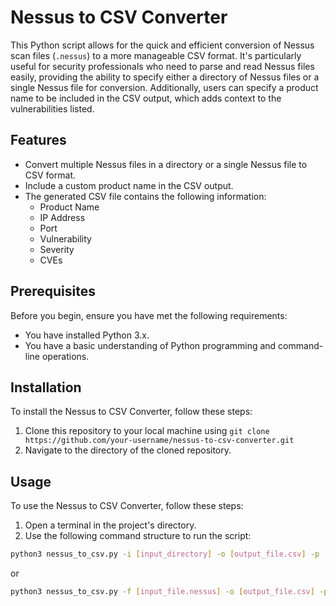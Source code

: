 # Nessus to CSV Converter

This Python script allows for the quick and efficient conversion of Nessus scan files (`.nessus`) to a more manageable CSV format. It's particularly useful for security professionals who need to parse and read Nessus files easily, providing the ability to specify either a directory of Nessus files or a single Nessus file for conversion. Additionally, users can specify a product name to be included in the CSV output, which adds context to the vulnerabilities listed.

## Features

- Convert multiple Nessus files in a directory or a single Nessus file to CSV format.
- Include a custom product name in the CSV output.
- The generated CSV file contains the following information:
    - Product Name
    - IP Address
    - Port
    - Vulnerability
    - Severity
    - CVEs

## Prerequisites

Before you begin, ensure you have met the following requirements:

- You have installed Python 3.x.
- You have a basic understanding of Python programming and command-line operations.

## Installation

To install the Nessus to CSV Converter, follow these steps:

1. Clone this repository to your local machine using `git clone https://github.com/your-username/nessus-to-csv-converter.git`
2. Navigate to the directory of the cloned repository.

## Usage

To use the Nessus to CSV Converter, follow these steps:

1. Open a terminal in the project's directory.
2. Use the following command structure to run the script:

```bash
python3 nessus_to_csv.py -i [input_directory] -o [output_file.csv] -p [product_name]
```
or

```bash
python3 nessus_to_csv.py -f [input_file.nessus] -o [output_file.csv] -p [product_name]
```
